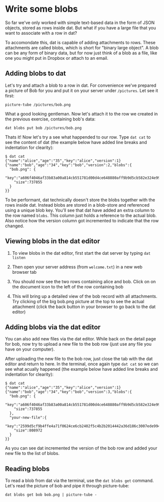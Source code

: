 # Write some blobs

So far we've only worked with simple text-based data in the form of JSON
objects, stored as rows inside dat. But what if you have a large file
that you want to associate with a row in dat?

To accomondate this, dat is capable of adding attachments to rows.
These attachments are called blobs, which is short for "binary large
object". A blob can be any form of binary data, but for now just think
of a blob as a file, like one you might put in Dropbox or attach to an
email.

## Adding blobs to dat

Let's try and attach a blob to a row in dat. For convenience we've
prepared a picture of Bob for you and put it on your server under
`/pictures`. Let see it first:

```
picture-tube /pictures/bob.png
```

What a good looking gentleman. Now let's attach it to the row we created
in the previous exercise, containing bob's data:

```
dat blobs put bob /pictures/bob.png
```

Thats it! Now let's try a see what happended to our row. Type `dat cat`
to see the content of dat (the example below have added line breaks and
indentation for clearity):

```
$ dat cat
{"name":"alice","age":"35","key":"alice","version":1}
{"name":"bob","age":"34","key":"bob","version":2,"blobs":{
  "bob.png": {
    "key":"a606f4046af33b83a00a814cb551781d00d4ce648880aff9b9d5cb582e324e99",
    "size":737855
  }
}}
```

To be performant, dat technically doesn't store the blobs together with
the rows inside dat. Instead blobs are stored in a blob-store and
referenced using a unique blob key. You'll see that dat have added an
extra column to the row named `blobs`. This column just holds a
reference to the actual blob. Also notice how the version column got
incremented to indicate that the row changed.

## Viewing blobs in the dat editor

1. To view blobs in the dat editor, first start the dat server by typing
`dat listen`

1. Then open your server address (from `welcome.txt`) in a new web
browser tab

1. You should now see the two rows containing alice and bob. Click on on
the document icon to the left of the row containing bob

1. This will bring up a detailed view of the bob record with all
attachments. Try clicking of the big bob.png picture at the top to see
the actual attachment (click the back button in your browser to go back
to the dat editor)

## Adding blobs via the dat editor

You can also add new files via the dat editor. While back on the detail
page for bob, now try to upload a new file to the bob row (just use any
file you have on your computer).

After uploading the new file to the bob row, just close the tab with the
dat editor and return to here. In the terminal, once again type `dat cat`
so we can see what acually happened (the example below have added line
breaks and indentation for clearity):

```
$ dat cat
{"name":"alice","age":"35","key":"alice","version":1}
{"name":"bob","age":"34","key":"bob","version":3,"blobs":{
  "bob.png": {
    "key":"a606f4046af33b83a00a814cb551781d00d4ce648880aff9b9d5cb582e324e99",
    "size":737855
  },
  "your-new-file":{
    "key":"2599d5cf9b4ffe4a71f0624ce6cb2402f5c4b2b2014442a36d186c3007ede994",
    "size":808972
  }
}}
```

As you can see dat incremented the version of the bob row and added your
new file to the list of blobs.

## Reading blobs

To read a blob from dat via the terminal, use the `dat blobs get`
command. Let's read the picture of bob and pipe it through picture-tube:

```
dat blobs get bob bob.png | picture-tube -
```

